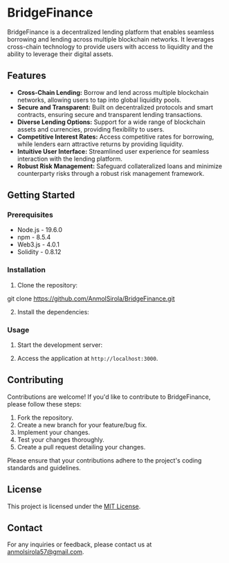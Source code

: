 # BridgeFinance

BridgeFinance is a decentralized lending platform that enables seamless borrowing and lending across multiple blockchain networks. It leverages cross-chain technology to provide users with access to liquidity and the ability to leverage their digital assets.

## Features

- **Cross-Chain Lending:** Borrow and lend across multiple blockchain networks, allowing users to tap into global liquidity pools.
- **Secure and Transparent:** Built on decentralized protocols and smart contracts, ensuring secure and transparent lending transactions.
- **Diverse Lending Options:** Support for a wide range of blockchain assets and currencies, providing flexibility to users.
- **Competitive Interest Rates:** Access competitive rates for borrowing, while lenders earn attractive returns by providing liquidity.
- **Intuitive User Interface:** Streamlined user experience for seamless interaction with the lending platform.
- **Robust Risk Management:** Safeguard collateralized loans and minimize counterparty risks through a robust risk management framework.

## Getting Started

### Prerequisites

- Node.js - 19.6.0
- npm - 8.5.4
- Web3.js - 4.0.1
- Solidity - 0.8.12

### Installation

1. Clone the repository:
   
git clone https://github.com/AnmolSirola/BridgeFinance.git

2. Install the dependencies:


### Usage

1. Start the development server:

2. Access the application at `http://localhost:3000`.

## Contributing

Contributions are welcome! If you'd like to contribute to BridgeFinance, please follow these steps:

1. Fork the repository.
2. Create a new branch for your feature/bug fix.
3. Implement your changes.
4. Test your changes thoroughly.
5. Create a pull request detailing your changes.

Please ensure that your contributions adhere to the project's coding standards and guidelines.

## License

This project is licensed under the [MIT License](https://opensource.org/licenses/MIT).

## Contact

For any inquiries or feedback, please contact us at [anmolsirola57@gmail.com](mailto:anmolsirola57@gmail.com).


